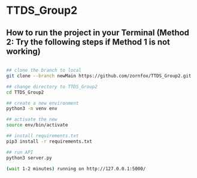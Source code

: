 # TTDS_Group2

 
## How to run the project in your Terminal (Method 2: Try the following steps if Method 1 is not working)
```bash

## clone the branch to local 
git clone --branch newMain https://github.com/zornfox/TTDS_Group2.git

## change directory to TTDS_Group2
cd TTDS_Group2

## create a new environment 
python3 -m venv env

## activate the new 
source env/bin/activate

## install requirements.txt
pip3 install -r requirements.txt

## run API 
python3 server.py
 
(wait 1-2 minutes) running on http://127.0.0.1:5000/

```

